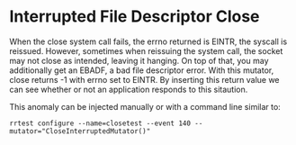 Interrupted File Descriptor Close
=================================

When the close system call fails, the errno returned is EINTR, the syscall
is reissued. However, sometimes when reissuing the system call, the socket
may not close as intended, leaving it hanging. On top of that, you may 
additionally get an EBADF, a bad file descriptor error. With this mutator, 
close returns -1 with errno set to EINTR. By inserting this return value 
we can see whether or not an application responds to this sitaution.

This anomaly can be injected manually or with a command line similar to:
```
rrtest configure --name=closetest --event 140 --mutator="CloseInterruptedMutator()"
```
